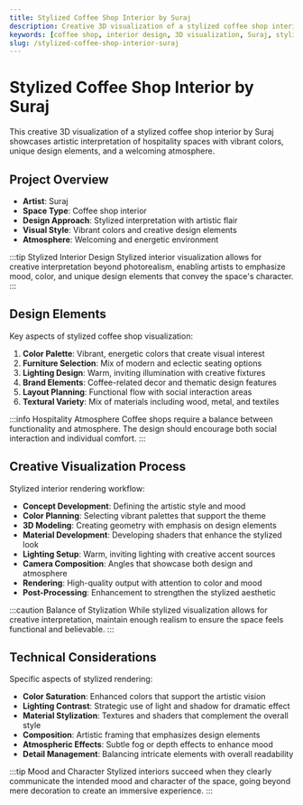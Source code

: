 ```yaml
---
title: Stylized Coffee Shop Interior by Suraj
description: Creative 3D visualization of a stylized coffee shop interior by Suraj, showcasing artistic interpretation of hospitality spaces with vibrant colors and unique design elements.
keywords: [coffee shop, interior design, 3D visualization, Suraj, stylized rendering, hospitality design, Redshift]
slug: /stylized-coffee-shop-interior-suraj
---
```


# Stylized Coffee Shop Interior by Suraj

This creative 3D visualization of a stylized coffee shop interior by Suraj showcases artistic interpretation of hospitality spaces with vibrant colors, unique design elements, and a welcoming atmosphere.

## Project Overview

- **Artist**: Suraj
- **Space Type**: Coffee shop interior
- **Design Approach**: Stylized interpretation with artistic flair
- **Visual Style**: Vibrant colors and creative design elements
- **Atmosphere**: Welcoming and energetic environment

:::tip Stylized Interior Design
Stylized interior visualization allows for creative interpretation beyond photorealism, enabling artists to emphasize mood, color, and unique design elements that convey the space's character.
:::

## Design Elements

Key aspects of stylized coffee shop visualization:

1. **Color Palette**: Vibrant, energetic colors that create visual interest
2. **Furniture Selection**: Mix of modern and eclectic seating options
3. **Lighting Design**: Warm, inviting illumination with creative fixtures
4. **Brand Elements**: Coffee-related decor and thematic design features
5. **Layout Planning**: Functional flow with social interaction areas
6. **Textural Variety**: Mix of materials including wood, metal, and textiles

:::info Hospitality Atmosphere
Coffee shops require a balance between functionality and atmosphere. The design should encourage both social interaction and individual comfort.
:::

## Creative Visualization Process

Stylized interior rendering workflow:

- **Concept Development**: Defining the artistic style and mood
- **Color Planning**: Selecting vibrant palettes that support the theme
- **3D Modeling**: Creating geometry with emphasis on design elements
- **Material Development**: Developing shaders that enhance the stylized look
- **Lighting Setup**: Warm, inviting lighting with creative accent sources
- **Camera Composition**: Angles that showcase both design and atmosphere
- **Rendering**: High-quality output with attention to color and mood
- **Post-Processing**: Enhancement to strengthen the stylized aesthetic

:::caution Balance of Stylization
While stylized visualization allows for creative interpretation, maintain enough realism to ensure the space feels functional and believable.
:::

## Technical Considerations

Specific aspects of stylized rendering:

- **Color Saturation**: Enhanced colors that support the artistic vision
- **Lighting Contrast**: Strategic use of light and shadow for dramatic effect
- **Material Stylization**: Textures and shaders that complement the overall style
- **Composition**: Artistic framing that emphasizes design elements
- **Atmospheric Effects**: Subtle fog or depth effects to enhance mood
- **Detail Management**: Balancing intricate elements with overall readability

:::tip Mood and Character
Stylized interiors succeed when they clearly communicate the intended mood and character of the space, going beyond mere decoration to create an immersive experience.
:::